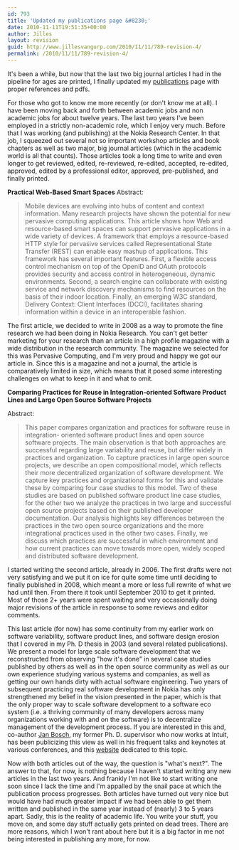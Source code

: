 ```yaml
---
id: 793
title: 'Updated my publications page &#8230;'
date: 2010-11-11T19:51:35+00:00
author: Jilles
layout: revision
guid: http://www.jillesvangurp.com/2010/11/11/789-revision-4/
permalink: /2010/11/11/789-revision-4/
---
```

It's been a while, but now that the last two big journal articles I had in the pipeline for ages are printed, I finally updated my <a href="http://www.jillesvangurp.com/publications/">publications</a> page with proper references and pdfs. 

For those who got to know me more recently (or don't know me at all). I have been moving back and forth between academic jobs and non academic jobs for about twelve years. The last two years I've been employed in a strictly non-academic role, which I enjoy very much. Before that I was working (and publishing) at the Nokia Research Center. In that job, I squeezed out several not so important workshop articles and book chapters as well as two major, big journal articles (which in the academic world is all that counts). Those articles took a long time to write and even longer to get reviewed, edited, re-reviewed, re-edited, accepted, re-edited, approved, edited by a professional editor, approved, pre-published, and finally printed. 

<strong>Practical Web-Based Smart Spaces</strong>
Abstract:
<blockquote>Mobile devices are evolving into hubs of content and context information. Many research projects have shown the potential for new pervasive computing applications. This article shows how Web and resource-based smart spaces can support pervasive applications in a wide variety of devices. A framework that employs a resource-based HTTP style for pervasive services called Representational State Transfer (REST) can enable easy mashup of applications. This framework has several important features. First, a flexible access control mechanism on top of the OpenID and OAuth protocols provides security and access control in heterogeneous, dynamic environments. Second, a search engine can collaborate with existing service and network discovery mechanisms to find resources on the basis of their indoor location. Finally, an emerging W3C standard, Delivery Context: Client Interfaces (DCCI), facilitates sharing information within a device in an interoperable fashion.</blockquote>

The first article, we decided to write in 2008 as a way to promote the fine research we had been doing in Nokia Research. You can't get better marketing for your research than an article in a high profile magazine with a wide distribution in the research community. The magazine we selected for this was Pervasive Computing, and I'm very proud and happy we got our article in. Since this is a magazine and not a journal, the article is comparatively limited in size, which means that it posed some interesting challenges on what to keep in it and what to omit. 

<strong>Comparing Practices for Reuse in Integration-oriented Software Product Lines and Large Open Source Software Projects</strong>

Abstract:

<blockquote>This paper compares organization and practices for software reuse in integration- oriented software product lines and open source software projects. The main observation is that both approaches are successful regarding large variability and reuse, but differ widely in practices and organization. To capture practices in large open source projects, we describe an open compositional model, which reflects their more decentralized organization of software development. We capture key practices and organizational forms for this and validate these by comparing four case studies to this model. Two of these studies are based on published software product line case studies, for the other two we analyze the practices in two large and successful open source projects based on their published developer documentation. Our analysis highlights key differences between the practices in the two open source organizations and the more integrational practices used in the other two cases. Finally, we discuss which practices are successful in which environment and how current practices can move towards more open, widely scoped and distributed software development.</blockquote>

I started writing the second article,  already in 2006. The first drafts were not very satisfying and we put it on ice for quite some time until deciding to finally published in 2008, which meant a more or less full rewrite of what we had until then. From there it took until September 2010 to get it printed. Most of those 2+ years were spent waiting and very occasionally doing major revisions of the article in response to some reviews and editor comments.  

This last article (for now) has some continuity from my earlier work on software variability, software product lines, and software design erosion that I covered in my Ph. D thesis in 2003 (and several related publications). We present a model for large scale software development that we reconstructed from observing "how it's done" in several case studies published by others as well as in the open source community as well as our own experience studying various systems and companies, as well as getting our own hands dirty with actual software engineering. Two years of subsequent practicing real software development in Nokia has only strengthened my belief in the vision presented in the paper, which is that the only proper way to scale software development to a software eco system (i.e. a thriving community of many developers across many organizations working with and on the software) is to decentralize management of the development process. If you are interested in this and, co-author <a href="http://www.janbosch.com">Jan Bosch</a>, my former Ph. D. supervisor who now works at Intuit, has been publicizing this view as well in his frequent talks and keynotes at various conferences, and this  <a href="http://www.software-ecosystems.com/Software_Ecosystems/Ecosystems.html">website</a> dedicated to this topic.

Now with both articles out of the way, the question is "what's next?". The answer to that, for now, is nothing because I haven't started writing any new articles in the last two years. And frankly I'm not like to start writing one soon since I lack the time and I'm appalled by the snail pace at which the publication process progresses. Both articles have turned out very nice but would have had much greater impact if we had been able to get them written and published in the same year instead of (nearly) 3 to 5 years apart. Sadly, this is the reality of academic life. You write your stuff, you move on, and some day stuff actually gets printed on dead trees. There are more reasons, which I won't rant about here but it is a big factor in me not being interested in publishing any more, for now.